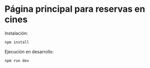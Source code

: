 # Página principal para reservas en cines

Instalación:
```bash
npm install
```


Ejecución en desarrollo:
```bash
npm run dev
```
